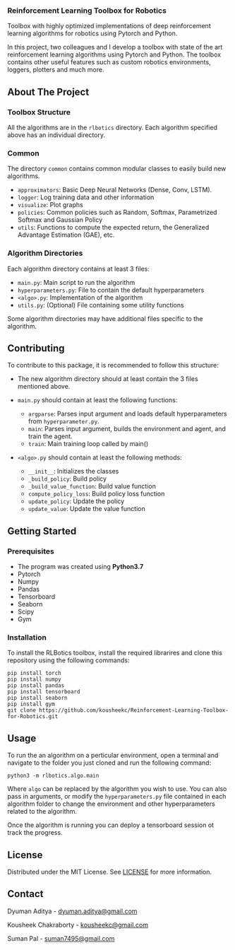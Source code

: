 ### Reinforcement Learning Toolbox for Robotics

Toolbox with highly optimized implementations of deep reinforcement learning algorithms for robotics using Pytorch and Python.

In this project, two colleagues and I develop a toolbox with state of the art reinforcement learning algorithms using Pytorch and Python. The toolbox contains other useful features such as custom robotics environments, loggers, plotters and much more.

## About The Project
### Toolbox Structure
All the algorithms are in the `rlbotics` directory. Each algorithm specified above has an individual directory.

### Common
The directory `common` contains common modular classes to easily build new algorithms.
- `approximators`: Basic Deep Neural Networks (Dense, Conv, LSTM).
- `logger`: Log training data and other information
- `visualize`: Plot graphs
- `policies`: Common policies such as Random, Softmax, Parametrized Softmax and Gaussian Policy
- `utils`: Functions to compute the expected return, the Generalized Advantage Estimation (GAE), etc.

### Algorithm Directories
Each algorithm directory contains at least 3 files:
- `main.py`: Main script to run the algorithm
- `hyperparameters.py`: File to contain the default hyperparameters
- `<algo>.py`: Implementation of the algorithm
- `utils.py`: (Optional) File containing some utility functions

Some algorithm directories may have additional files specific to the algorithm.

## Contributing
To contribute to this package, it is recommended to follow this structure:
- The new algorithm directory should at least contain the 3 files mentioned above.
- `main.py` should contain at least the following functions:
  - `argparse`: Parses input argument and loads default hyperparameters from `hyperparameter.py`.
  - `main`: Parses input argument, builds the environment and agent, and train the agent.
  - `train`: Main training loop called by main()

- `<algo>.py` should contain at least the following methods:
  - `__init__`: Initializes the classes
  - `_build_policy`: Build policy
  - `_build_value_function`: Build value function
  - `compute_policy_loss`: Build policy loss function
  - `update_policy`: Update the policy
  - `update_value`: Update the value function

## Getting Started

### Prerequisites
* The program was created using **Python3.7**
* Pytorch
* Numpy
* Pandas
* Tensorboard
* Seaborn
* Scipy
* Gym

### Installation
To install the RLBotics toolbox, install the required librarires and clone this repository using the following commands:

```
pip install torch
pip install numpy
pip install pandas
pip install tensorboard
pip install seaborn
pip install gym
git clone https://github.com/kousheekc/Reinforcement-Learning-Toolbox-for-Robotics.git
```

## Usage
To run the an algorithm on a perticular environment, open a terminal and navigate to the folder you just cloned and run the following command:
```
python3 -m rlbotics.algo.main
```
Where `algo` can be replaced by the algorithm you wish to use. You can also pass in arguments, or modify the `hyperparameters.py` file contained in each algorithm folder to change the environment and other hyperparameters related to the algorithm.

Once the algorithm is running you can deploy a tensorboard session ot track the progress.

## License
Distributed under the MIT License. See [LICENSE](LICENSE) for more information.

## Contact
Dyuman Aditya - dyuman.aditya@gmail.com

Kousheek Chakraborty - kousheekc@gmail.com

Suman Pal - suman7495@gmail.com